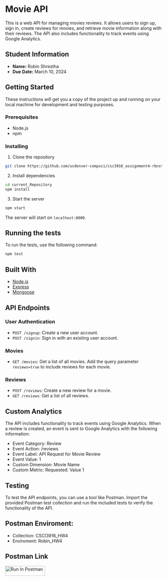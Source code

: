 # Movie API

This is a web API for managing movies reviews. It allows users to sign up, sign in, create reviews for movies, and retrieve movie information along with their reviews. The API also includes functionality to track events using Google Analytics.

## Student Information

- **Name:** Robin Shrestha
- **Due Date:** March 10, 2024

## Getting Started

These instructions will get you a copy of the project up and running on your local machine for development and testing purposes.

### Prerequisites

- Node.js
- npm

### Installing

1. Clone the repository
```zsh
git clone https://github.com/ucdenver-compsci/csc3916_assignment4-rbnsth.git
```

2. Install dependencies
```zsh
cd current_Repository
npm install
```

3. Start the server
```zsh
npm start
```

The server will start on `localhost:8000`.

## Running the tests

To run the tests, use the following command:

```bash
npm test
```

## Built With

- [Node.js](https://nodejs.org/)
- [Express](https://expressjs.com/)
- [Mongoose](https://mongoosejs.com/)


## API Endpoints

### User Authentication

- `POST /signup`: Create a new user account.
- `POST /signin`: Sign in with an existing user account.

### Movies

- `GET /movies`: Get a list of all movies. Add the query parameter `reviews=true` to include reviews for each movie.

### Reviews

- `POST /reviews`: Create a new review for a movie.
- `GET /reviews`: Get a list of all reviews.

## Custom Analytics

The API includes functionality to track events using Google Analytics. When a review is created, an event is sent to Google Analytics with the following information:

- Event Category: Review
- Event Action: /reviews
- Event Label: API Request for Movie Review
- Event Value: 1
- Custom Dimension: Movie Name
- Custom Metric: Requested: Value 1

## Testing

To test the API endpoints, you can use a tool like Postman. Import the provided Postman test collection and run the included tests to verify the functionality of the API.

## Postman Enviroment: 
- Collection: CSCI3916_HW4
- Enviroment: Robin_HW4

## Postman Link
[<img src="https://run.pstmn.io/button.svg" alt="Run In Postman" style="width: 128px; height: 32px;">](https://app.getpostman.com/run-collection/32232262-7c353574-f179-4249-8913-1bc021d5d4b9?action=collection%2Ffork&source=rip_markdown&collection-url=entityId%3D32232262-7c353574-f179-4249-8913-1bc021d5d4b9%26entityType%3Dcollection%26workspaceId%3Dca3c3d1e-eea4-46ea-b8aa-d5044f56b4cf#?env%5BRobin_HW5%5D=W3sia2V5IjoidG9rZW4iLCJ2YWx1ZSI6IiIsImVuYWJsZWQiOnRydWUsInR5cGUiOiJkZWZhdWx0Iiwic2Vzc2lvblZhbHVlIjoiSldULi4uIiwic2Vzc2lvbkluZGV4IjowfSx7ImtleSI6ImJhc2ljIiwidmFsdWUiOiJZM1ZmZFhObGNqcGpkVjl5ZFd4bGVnPT0iLCJlbmFibGVkIjp0cnVlLCJ0eXBlIjoiZGVmYXVsdCIsInNlc3Npb25WYWx1ZSI6IlkzVmZkWE5sY2pwamRWOXlkV3hsZWc9PSIsInNlc3Npb25JbmRleCI6MX1d)



